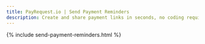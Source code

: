 ```yaml
---
title: PayRequest.io | Send Payment Reminders
description: Create and share payment links in seconds, no coding required.
---
```


{% include send-payment-reminders.html %}